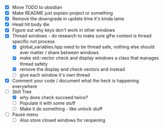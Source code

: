 - [x] Move TODO to obsidian
- [x] Make README just explain project or something
- [x] Remove the downgrade in update time it's kinda lame
- [x] Head hit body die
- [x] Figure out why keys don't work in other windows
- [x] Thread windows - do research to make sure glfw context is thread specific not process
    - [x] global_variables.hpp need to be thread safe, nothing else should ever matter / share between windows
    - [x] make std::vector check and display windows a class that manages thread safety
    - [x] remove the display and check vectors and instead 
    - [ ] give each window it's own thread
- [x] Comment your code / document what the heck is happening everywhere
- [ ] Skill Tree
    - [x] why does check succeed twice?
    - [ ] Populate it with some stuff
    - [ ] Make it do something - like unlock stuff 
- [ ] Pause menu
	- [ ] Also store closed windows for reopening